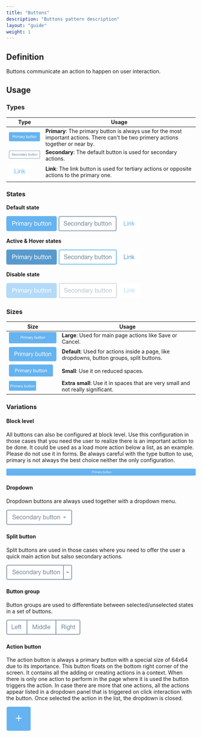 ```yaml
---
title: "Buttons"
description: "Buttons pattern description"
layout: "guide"
weight: 1
---
```


## Definition
Buttons communicate an action to happen on user interaction.

## Usage

### Types

| Type | Usage |
| ---- | ----- |
| ![button primary default size defuault state](../../../images/buttonPrimaryDefaultDefault.png) | **Primary**: The primary button is always use for the most important actions. There can't be two primery actions together or near by. |
| ![button secondary default size defuault state](../../../images/buttonSecondaryDefaultDefault.png) | **Secondary**: The default button is used for secondary actions. |
| ![button link default size defuault state](../../../images/buttonLinkDefaultDefault.png) | **Link**: The link button is used for tertiary actions or opposite actions to the primary one.  |

### States

**Default state**

![button primary default size defuault state](../../../images/buttonPrimaryDefaultDefault.png)
![button secondary default size defuault state](../../../images/buttonSecondaryDefaultDefault.png)
![button link default size defuault state](../../../images/buttonLinkDefaultDefault.png)

**Active & Hover states**

![button primary default size active state](../../../images/buttonPrimaryDefaultActive.png)
![button secondary default size active state](../../../images/buttonSecondaryDefaultActive.png)
![button link default size active state](../../../images/buttonLinkDefaultActive.png)

**Disable state**

![button primary default size disable state](../../../images/buttonPrimaryDefaultDisabled.png)
![button secondary default size disable state](../../../images/buttonSecondaryDefaultDisabled.png)
![button link default size disable state](../../../images/buttonLinkDefaultDisabled.png)

### Sizes

| Size | Usage |
| ---- | ----- |
| ![button primary large size disable state](../../../images/buttonPrimaryLargeDefault.png) | **Large**: Used for main page actions like Save or Cancel. |
| ![button primary default size disable state](../../../images/buttonPrimaryDefaultDefault.png) | **Default**: Used for actions inside a page, like dropdowns, button groups, split buttons. |
| ![button primary small size disable state](../../../images/buttonPrimarySmallDefault.png) | **Small**: Use it on reduced spaces. |
| ![button primary extra small size disable state](../../../images/buttonPrimaryXsDefault.png) | **Extra small**: Use it in spaces that are very small and not really significant. |

### Variations

#### Block level

All buttons can also be configured at block level. Use this configuration in those cases that you need the user to realize there is an important action to be done. It could be used as a load more action below a list, as an example. Please do not use it in forms. Be always careful with the type button to use, primary is not always the best choice neither the only configuration.

![block level button primary state, default size](../../../images/buttonBlockLevelPrimary.png)

#### Dropdown

Dropdown buttons are always used together with a dropdown menu.

![dropdown button default size](../../../images/buttonDropdownDefault.png)

#### Split button

Split buttons are used in those cases where you need to offer the user a quick main action but salso secondary actions.

![button splitted default size](../../../images/buttonSplitDefault.png)

#### Button group

Button groups are used to differentiate between selected/unselected states in a set of buttons.

![button gruop or segmented button, 3 segments, default size](../../../images/buttonGroupDefault.png)

#### Action button

The action button is always a primary button with a special size of 64x64 due to its importance. This button floats on the bottom right corner of the screen. It contains all the adding or creating actions in a context. When there is only one action to perform in the page where it is used the button triggers the action. In case there are more that one actions, all the actions appear listed in a dropdown panel that is triggered on click interaction with the button. Once selected the action in the list, the dropdown is closed.

![plus button or button actions](../../../images/buttonAction.png)
